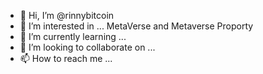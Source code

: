 - 👋 Hi, I’m @rinnybitcoin
- 👀 I’m interested in ... MetaVerse and Metaverse Proporty 
- 🌱 I’m currently learning ... 
- 💞️ I’m looking to collaborate on ...
- 📫 How to reach me ...

<!---
rinnybitcoin/rinnybitcoin is a ✨ special ✨ repository because its `README.md` (this file) appears on your GitHub profile.
You can click the Preview link to take a look at your changes.
--->
